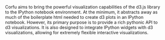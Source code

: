 Corfu aims to bring the powerful visualization capabilities of the d3.js library to the IPython notebook environment. At the minimum, it abstracts away as much of the boilerplate html needed to create d3 plots in an IPython notebook. However, its primary purpose is to provide a rich pythonic API to d3 visualizations. It is also designed to integrate IPython widgets with d3 visualizations, allowing for extremely flexible interactive visualizations.